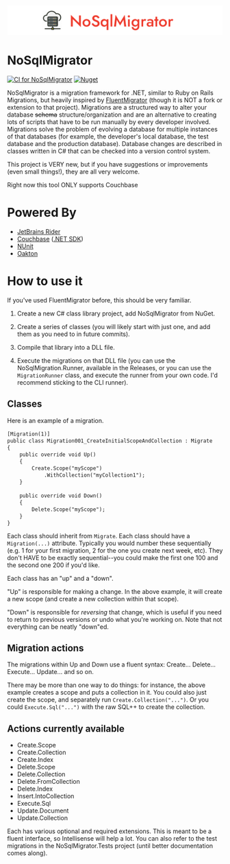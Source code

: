 ![NoSqlMigrator logo](https://raw.githubusercontent.com/mgroves/NoSqlMigrator/main/Logo/nosqlmigrator.png)

# NoSqlMigrator

[![CI for NoSqlMigrator](https://github.com/mgroves/NoSqlMigrator/actions/workflows/ci.yml/badge.svg)](https://github.com/mgroves/NoSqlMigrator/actions/workflows/ci.yml)
[![Nuget](https://img.shields.io/nuget/v/NoSqlMigrator)](https://www.nuget.org/packages/NoSqlMigrator/)

NoSqlMigrator is a migration framework for .NET, similar to Ruby on Rails Migrations, but heavily inspired by [FluentMigrator](https://github.com/fluentmigrator/fluentmigrator) (though it is NOT a fork or extension to that project).
Migrations are a structured way to alter your database ~~schema~~ structure/organization and are an alternative to creating lots of scripts that have to be run manually by every developer involved. Migrations solve the problem of evolving a database for multiple instances of that databases (for example, the developer's local database, the test database and the production database). Database changes are described in classes written in C# that can be checked into a version control system.

This project is VERY new, but if you have suggestions or improvements (even small things!), they are all very welcome.

Right now this tool ONLY supports Couchbase

# Powered By

* [JetBrains Rider](https://www.jetbrains.com/rider/)
* [Couchbase](https://www.couchbase.com/) ([.NET SDK](https://docs.couchbase.com/dotnet-sdk/current/hello-world/start-using-sdk.html))
* [NUnit](https://nunit.org/)
* [Oakton](https://jasperfx.github.io/oakton/)

# How to use it

If you've used FluentMigrator before, this should be very familiar.

1. Create a new C# class library project, add NoSqlMigrator from NuGet.

2. Create a series of classes (you will likely start with just one, and add them as you need to in future commits).

3. Compile that library into a DLL file.

4. Execute the migrations on that DLL file (you can use the NoSqlMigration.Runner, available in the Releases, or you can use the `MigrationRunner` class, and execute the runner from your own code. I'd recommend sticking to the CLI runner).

## Classes

Here is an example of a migration.

```
[Migration(1)]
public class Migration001_CreateInitialScopeAndCollection : Migrate
{
    public override void Up()
    {
        Create.Scope("myScope")
            .WithCollection("myCollection1");
    }

    public override void Down()
    {
        Delete.Scope("myScope");
    }
}

```

Each class should inherit from `Migrate`. Each class should have a `Migration(...)` attribute. Typically you would number these sequentially (e.g. 1 for your first migration, 2 for the one you create next week, etc). They don't HAVE to be exactly sequential--you could make the first one 100 and the second one 200 if you'd like.

Each class has an "up" and a "down".

"Up" is responsible for making a change. In the above example, it will create a new scope (and create a new collection within that scope).

"Down" is responsible for _reversing_ that change, which is useful if you need to return to previous versions or undo what you're working on. Note that not everything can be neatly "down"ed.

## Migration actions

The migrations within Up and Down use a fluent syntax: Create... Delete... Execute... Update... and so on.

There may be more than one way to do things: for instance, the above example creates a scope and puts a collection in it. You could also just create the scope, and separately run `Create.Collection("...")`. Or you could `Execute.Sql("...")` with the raw SQL++ to create the collection.

## Actions currently available

* Create.Scope
* Create.Collection
* Create.Index
* Delete.Scope
* Delete.Collection
* Delete.FromCollection
* Delete.Index
* Insert.IntoCollection
* Execute.Sql
* Update.Document
* Update.Collection

Each has various optional and required extensions. This is meant to be a fluent interface, so Intellisense will help a lot. You can also refer to the test migrations in the NoSqlMigrator.Tests project (until better documentation comes along).
